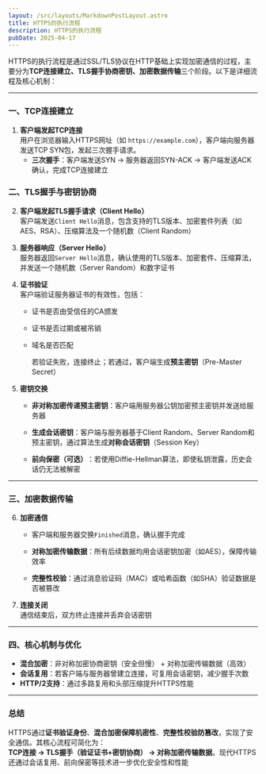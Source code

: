 ```yaml
---
layout: /src/layouts/MarkdownPostLayout.astro
title: HTTPS的执行流程
description: HTTPS的执行流程
pubDate: 2025-04-17
---
```

HTTPS的执行流程是通过SSL/TLS协议在HTTP基础上实现加密通信的过程，主要分为​**​TCP连接建立、TLS握手协商密钥、加密数据传输​**​三个阶段。以下是详细流程及核心机制：

---

### 一、TCP连接建立

1. ​**​客户端发起TCP连接​**​  
    用户在浏览器输入HTTPS网址（如 `https://example.com`），客户端向服务器发送TCP SYN包，发起三次握手请求。
    - ​**​三次握手​**​：客户端发送SYN → 服务器返回SYN-ACK → 客户端发送ACK确认，完成TCP连接建立


### 二、TLS握手与密钥协商

2. ​**​客户端发起TLS握手请求（Client Hello）​**​  
    客户端发送`Client Hello`消息，包含支持的TLS版本、加密套件列表（如AES、RSA）、压缩算法及一个随机数（Client Random）
3. ​**​服务器响应（Server Hello）​**​  
    服务器返回`Server Hello`消息，确认使用的TLS版本、加密套件、压缩算法，并发送一个随机数（Server Random）和数字证书
    
4. ​**​证书验证​**​  
    客户端验证服务器证书的有效性，包括：
    - 证书是否由受信任的CA颁发
        
    - 证书是否过期或被吊销

    - 域名是否匹配

        若验证失败，连接终止；若通过，客户端生成​**​预主密钥​**​（Pre-Master Secret）

5. ​**​密钥交换​**​
    - ​**​非对称加密传递预主密钥​**​：客户端用服务器公钥加密预主密钥并发送给服务器
        
    - ​**​生成会话密钥​**​：客户端与服务器基于Client Random、Server Random和预主密钥，通过算法生成​**​对称会话密钥​**​（Session Key）
        
    - ​**​前向保密（可选）​**​：若使用Diffie-Hellman算法，即使私钥泄露，历史会话仍无法被解密

---

### 三、加密数据传输

6. ​**​加密通信​**​
    - 客户端和服务器交换`Finished`消息，确认握手完成
        
    - ​**​对称加密传输数据​**​：所有后续数据均用会话密钥加密（如AES），保障传输效率
        
    - ​**​完整性校验​**​：通过消息验证码（MAC）或哈希函数（如SHA）验证数据是否被篡改
        
7. ​**​连接关闭​**​  
    通信结束后，双方终止连接并丢弃会话密钥

---

### 四、核心机制与优化

- ​**​混合加密​**​：非对称加密协商密钥（安全但慢） + 对称加密传输数据（高效）
- ​**​会话复用​**​：若客户端与服务器曾建立连接，可复用会话密钥，减少握手次数
- ​**​HTTP/2支持​**​：通过多路复用和头部压缩提升HTTPS性能

---

### 总结

HTTPS通过​**​证书验证身份​**​、​**​混合加密保障机密性​**​、​**​完整性校验防篡改​**​，实现了安全通信。其核心流程可简化为：  
​**​TCP连接 → TLS握手（验证证书+密钥协商） → 对称加密传输数据​**​。现代HTTPS还通过会话复用、前向保密等技术进一步优化安全性和性能
